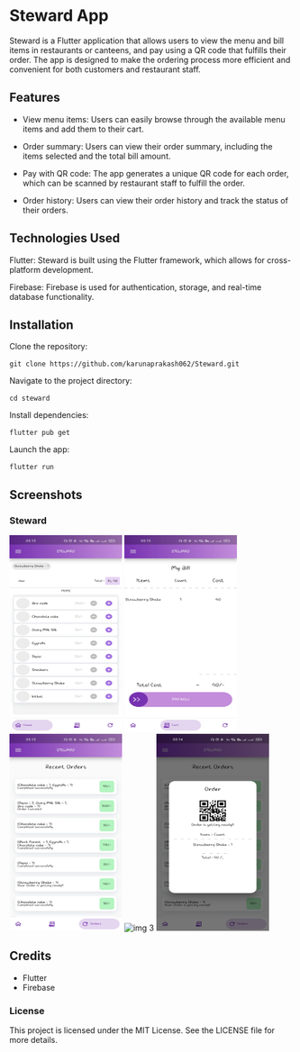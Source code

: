 # Steward App
Steward is a Flutter application that allows users to view the menu and bill items in restaurants or canteens, and pay using a QR code that fulfills their order. The app is designed to make the ordering process more efficient and convenient for both customers and restaurant staff.

## Features
* View menu items: Users can easily browse through the available menu items and add them to their cart.

* Order summary: Users can view their order summary, including the items selected and the total bill amount.

* Pay with QR code: The app generates a unique QR code for each order, which can be scanned by restaurant staff to fulfill the order.

* Order history: Users can view their order history and track the status of their orders.

## Technologies Used
Flutter: Steward is built using the Flutter framework, which allows for cross-platform development.

Firebase: Firebase is used for authentication, storage, and real-time database functionality.


## Installation
Clone the repository: 
```
git clone https://github.com/karunaprakash062/Steward.git
```
Navigate to the project directory:
```
cd steward
```
Install dependencies: 
```
flutter pub get
```
Launch the app: 
```
flutter run
```
## Screenshots
### Steward
<img src="/Steward/assets/images/Screenshot_2023-02-27-03-13-33-41_0f9a05566ef4fc07b94523fe63796c14.jpg" alt = "img 3" width="200" height="350">
<img src="/Steward/assets/images/Screenshot_2023-02-27-03-13-36-87_0f9a05566ef4fc07b94523fe63796c14.jpg" alt = "img 3" width="200" height="350">
<img src="/Steward/assets/images/Screenshot_2023-02-27-03-13-41-60_0f9a05566ef4fc07b94523fe63796c14.jpg" alt = "img 3" width="200" height="350">
<img src="/Steward/assets/images/Screenshot_2023-02-27-03-14-03-69_0f9a05566ef4fc07b94523fe63796c14.jpg.jpg" alt = "img 3" width="200" height="200">
<img src="/Steward/assets/images/Screenshot_2023-02-27-03-14-17-54_0f9a05566ef4fc07b94523fe63796c14.jpg" alt = "img 3" width="200" height="350">



## Credits
* Flutter
* Firebase

### License
This project is licensed under the MIT License. See the LICENSE file for more details.
